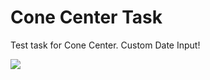 # Cone Center Task

Test task for Cone Center.
Custom Date Input!

[<img src="https://www.cone.ee/788i291x32.gif?key=1c58037ca0084bcbdc147343010f16f5">]()
